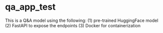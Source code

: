 # qa_app_test
This is a Q&A model using the following: 
(1) pre-trained HuggingFace model
(2) FastAPI to expose the endpoints
(3) Docker for containerization

